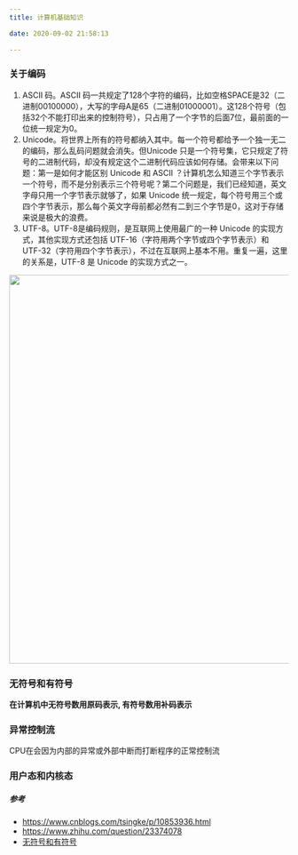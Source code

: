 ```yaml
---
title: 计算机基础知识

date: 2020-09-02 21:58:13

---
```


### 关于编码

1. ASCII 码。ASCII 码一共规定了128个字符的编码，比如空格SPACE是32（二进制00100000），大写的字母A是65（二进制01000001）。这128个符号（包括32个不能打印出来的控制符号），只占用了一个字节的后面7位，最前面的一位统一规定为0。
2. Unicode。将世界上所有的符号都纳入其中。每一个符号都给予一个独一无二的编码，那么乱码问题就会消失。但Unicode 只是一个符号集，它只规定了符号的二进制代码，却没有规定这个二进制代码应该如何存储。会带来以下问题：第一是如何才能区别 Unicode 和 ASCII ？计算机怎么知道三个字节表示一个符号，而不是分别表示三个符号呢？第二个问题是，我们已经知道，英文字母只用一个字节表示就够了，如果 Unicode 统一规定，每个符号用三个或四个字节表示，那么每个英文字母前都必然有二到三个字节是0，这对于存储来说是极大的浪费。
3. UTF-8。UTF-8是编码规则，是互联网上使用最广的一种 Unicode 的实现方式，其他实现方式还包括 UTF-16（字符用两个字节或四个字节表示）和 UTF-32（字符用四个字节表示），不过在互联网上基本不用。重复一遍，这里的关系是，UTF-8 是 Unicode 的实现方式之一。

<center><img src="https://azou.tech/blog/static/image/unicode_utf-8.png" style="width:700px;" ></center>



### 无符号和有符号

**在计算机中无符号数用原码表示, 有符号数用补码表示**


### 异常控制流

CPU在会因为内部的异常或外部中断而打断程序的正常控制流



### 用户态和内核态



##### 参考
- https://www.cnblogs.com/tsingke/p/10853936.html
- https://www.zhihu.com/question/23374078
- [无符号和有符号](https://blog.csdn.net/gatieme/article/details/52557546)


